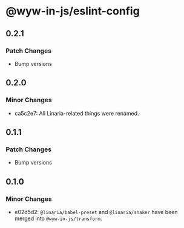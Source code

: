 # @wyw-in-js/eslint-config

## 0.2.1

### Patch Changes

- Bump versions

## 0.2.0

### Minor Changes

- ca5c2e7: All Linaria-related things were renamed.

## 0.1.1

### Patch Changes

- Bump versions

## 0.1.0

### Minor Changes

- e02d5d2: `@linaria/babel-preset` and `@linaria/shaker` have been merged into `@wyw-in-js/transform`.
